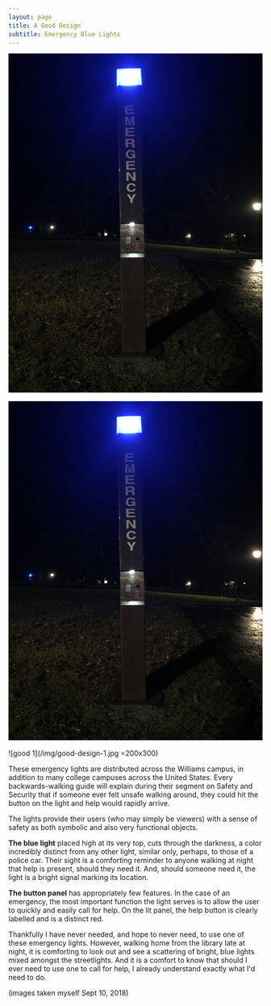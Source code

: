 ```yaml
---
layout: page
title: A Good Design
subtitle: Emergency Blue Lights
---
```

![good 0](/img/good-design-0.jpg)

<img src="/img/good-design-0.jpg" />

![good 1](/img/good-design-1.jpg =200x300)

These emergency lights are distributed across the Williams campus, in addition to many college campuses across the United States. Every backwards-walking guide will explain during their segment on Safety and Security that if someone ever felt unsafe walking around, they could hit the button on the light and help would rapidly arrive.

The lights provide their users (who may simply be viewers) with a sense of safety as both symbolic and also very functional objects.

**The blue light** placed high at its very top, cuts through the darkness, a color incredibly distinct from any other light, similar only, perhaps, to those of a police car. Their sight is a comforting reminder to anyone walking at night that help is present, should they need it. And, should someone need it, the light is a bright signal marking its location.

**The button panel** has appropriately few features. In the case of an emergency, the most important function the light serves is to allow the user to quickly and easily call for help. On the lit panel, the help button is clearly labelled and is a distinct red.

Thankfully I have never needed, and hope to never need, to use one of these emergency lights. However, walking home from the library late at night, it is comforting to look out and see a scattering of bright, blue lights mixed amongst the streetlights. And it is a comfort to know that should I ever need to use one to call for help, I already understand exactly what I'd need to do.


(images taken myself Sept 10, 2018)
